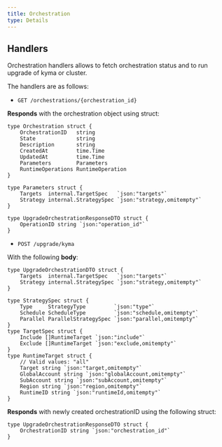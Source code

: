 ```yaml
---
title: Orchestration
type: Details
---
```


## Handlers 

Orchestration handlers allows to fetch orchestration status and to run upgrade of kyma or cluster.

The handlers are as follows:

- `GET /orchestrations/{orchestration_id}`

**Responds** with the orchestration object using struct: 

```
type Orchestration struct {
	OrchestrationID   string
	State             string
	Description       string
	CreatedAt         time.Time
	UpdatedAt         time.Time
	Parameters        Parameters
	RuntimeOperations RuntimeOperation
}
```
```
type Parameters struct {
	Targets  internal.TargetSpec   `json:"targets"`
	Strategy internal.StrategySpec `json:"strategy,omitempty"`
}

type UpgradeOrchestrationResponseDTO struct {
	OperationID string `json:"operation_id"`
}
```

- `POST /upgrade/kyma`

With the following **body**:

```
type UpgradeOrchestrationDTO struct {
	Targets  internal.TargetSpec   `json:"targets"`
	Strategy internal.StrategySpec `json:"strategy,omitempty"`
}
```
```
type StrategySpec struct {
	Type     StrategyType         `json:"type"`
	Schedule ScheduleType         `json:"schedule,omitempty"`
	Parallel ParallelStrategySpec `json:"parallel,omitempty"`
}
type TargetSpec struct {
	Include []RuntimeTarget `json:"include"`
	Exclude []RuntimeTarget `json:"exclude,omitempty"`
}
type RuntimeTarget struct {
	// Valid values: "all"
	Target string `json:"target,omitempty"`
	GlobalAccount string `json:"globalAccount,omitempty"`
	SubAccount string `json:"subAccount,omitempty"`
	Region string `json:"region,omitempty"`
	RuntimeID string `json:"runtimeId,omitempty"`
}
```

**Responds** with newly created orchestrationID using the following struct:

```
type UpgradeOrchestrationResponseDTO struct {
	OrchestrationID string `json:"orchestration_id"`
}
```